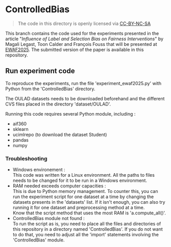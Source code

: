 # ControlledBias

> The code in this directory is openly licensed via [CC-BY-NC-SA](https://creativecommons.org/licenses/by-nc-sa/4.0/)

This branch contains the code used for the experiments presented in the article "*Influence of Label and Selection Bias on Fairness Interventions*" by Magali Legast, Toon Calder and François Fouss that will be presented at [EWAF2025](https://2025.ewaf.org/home).
The submitted version of the paper is available in this repository.

## Run experiment code

To reproduce the experiments, run the file 'experiment_ewaf2025.py' with Python from the 'ControlledBias' directory.

The OULAD datasets needs to be downloaded beforehand and the different CVS files placed in the directory 'dataset/OULAD'.

Running this code requires several Python module, including :
- aif360
- sklearn
- ucimlrepo (to download the dataset Student)
- pandas
- numpy


### Troubleshooting

- Windows environement :\
    This code was written for a Linux environment. All the paths to files needs to be changed for it to be run in a Windows environment.
- RAM needed exceeds computer capacities :\
   This is due to Python memory management. To counter this, you can run the experiment script for one dataset at a time by changing the datasets presents in the 'datasets' list. If it isn't enough, you can also try running it for one dataset and preprocessing method at a time.\
   Know that the script method that uses the most RAM is 'a.compute_all()'.
- ControlledBias module not found :\
    To run the script as is, you need to place all the files and directories of this repository in a directory named 'ControlledBias'. If you do not want to do that, you need to adjust all the 'import' statements involving the 'ControlledBias' module.